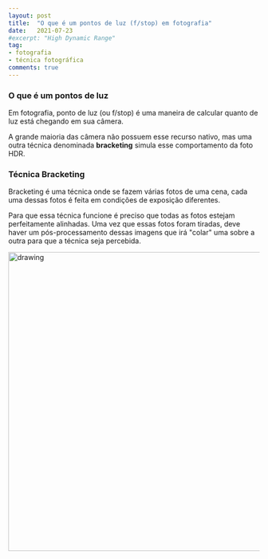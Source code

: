 ```yaml
---
layout: post
title:  "O que é um pontos de luz (f/stop) em fotografia"
date:   2021-07-23
#excerpt: "High Dynamic Range"
tag:
- fotografia
- técnica fotográfica
comments: true
---
```

### O que é um pontos de luz
Em fotografia, ponto de luz (ou f/stop) é uma maneira de calcular quanto de luz está chegando em sua câmera.




A grande maioria das câmera não possuem esse recurso nativo, mas uma outra técnica denominada **bracketing** simula esse comportamento da foto HDR.

### Técnica Bracketing
Bracketing é uma técnica onde se fazem várias fotos de uma cena, cada uma dessas fotos é feita em condições de exposição diferentes.

Para que essa técnica funcione é preciso que todas as fotos estejam perfeitamente alinhadas. Uma vez que essas fotos foram tiradas, deve haver um pós-processamento dessas imagens que irá "colar" uma sobre a outra para que a técnica seja percebida.

<img src="https://i.imgur.com/yvYluJV.png" alt="drawing" style="width:600px;"/>
